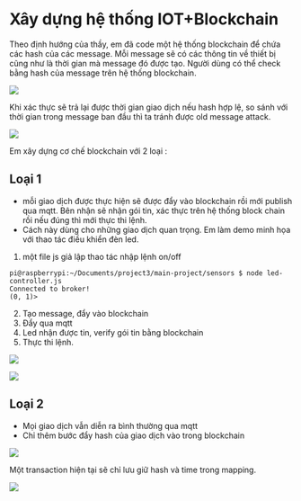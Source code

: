 # Xây dựng hệ thống IOT+Blockchain  

Theo định hướng của thầy, em đã code một hệ thống blockchain để chứa các hash của các message. Mỗi message sẽ có các thông tin về thiết bị cũng như là thời gian mà message đó được tạo. Người dùng có thể check bằng hash của message trên hệ thống blockchain. 

![](../img/2020-11-03-23-29-20.png)  

Khi xác thực sẽ trả lại được thời gian giao dịch nếu hash hợp lệ, so sánh với thời gian trong message ban đầu thì ta tránh được old message attack.  

![](../img/2020-11-03-23-32-54.png)  


Em xây dựng cơ chế blockchain với 2 loại : 

## Loại 1  
 + mỗi giao dịch được thực hiện sẽ được đẩy vào blockchain rồi mới publish qua mqtt. Bên nhận sẽ nhận gói tin, xác thực trên hệ thống block chain rồi nếu đúng thì mới thực thi lệnh.  
 + Cách này dùng cho những giao dịch quan trọng. 
Em làm demo minh họa với thao tác điều khiển đèn led.  
 1) một file js giả lập thao tác nhập lệnh on/off 
 ```
 pi@raspberrypi:~/Documents/project3/main-project/sensors $ node led-controller.js
Connected to broker!
(0, 1)>
 ```
 2) Tạo message, đẩy vào blockchain 
 3) Đẩy qua mqtt
 4) Led nhận được tin, verify gói tin bằng blockchain
 5) Thực thi lệnh. 

![](../img/2020-11-03-23-36-25.png)

![](../img/2020-11-03-23-36-54.png)  

## Loại 2  
 + Mọi giao dịch vẫn diễn ra bình thường qua mqtt
 + Chỉ thêm bước đẩy hash của giao dịch vào trong blockchain

![](../img/2020-11-03-23-38-04.png)  

Một transaction hiện tại sẽ chỉ lưu giữ hash và time trong mapping.  

![](../img/2020-11-03-23-38-24.png)